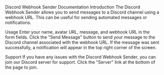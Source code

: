 Discord Webhook Sender Documentation
Introduction
The Discord Webhook Sender allows you to send messages to a Discord channel using a webhook URL. This can be useful for sending automated messages or notifications.

Usage
Enter your name, avatar URL, message, and webhook URL in the form fields.
Click the "Send Message" button to send your message to the Discord channel associated with the webhook URL.
If the message was sent successfully, a notification will appear in the top right corner of the screen.

Support
If you have any issues with the Discord Webhook Sender, you can join our Discord server for support. Click the "Server" link at the bottom of the page to join.

